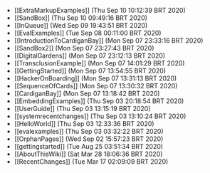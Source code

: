 * [[ExtraMarkupExamples]] (Thu Sep 10 10:12:39 BRT 2020)
* [[SandBox]] (Thu Sep 10 09:49:16 BRT 2020)
* [[InQueue]] (Wed Sep 09 19:43:51 BRT 2020)
* [[EvalExamples]] (Tue Sep 08 00:11:00 BRT 2020)
* [[IntroductionToCardiganBay]] (Mon Sep 07 23:33:16 BRT 2020)
* [[SandBox2]] (Mon Sep 07 23:27:43 BRT 2020)
* [[DigitalGardens]] (Mon Sep 07 23:12:13 BRT 2020)
* [[TransclusionExample]] (Mon Sep 07 14:01:29 BRT 2020)
* [[GettingStarted]] (Mon Sep 07 13:54:55 BRT 2020)
* [[HackerOnBoarding]] (Mon Sep 07 13:31:13 BRT 2020)
* [[SequenceOfCards]] (Mon Sep 07 13:30:32 BRT 2020)
* [[CardiganBay]] (Mon Sep 07 13:18:42 BRT 2020)
* [[EmbeddingExamples]] (Thu Sep 03 20:18:54 BRT 2020)
* [[UserGuide]] (Thu Sep 03 13:15:19 BRT 2020)
* [[systemrecentchanges]] (Thu Sep 03 13:10:24 BRT 2020)
* [[HelloWorld]] (Thu Sep 03 12:33:36 BRT 2020)
* [[evalexamples]] (Thu Sep 03 03:32:22 BRT 2020)
* [[OrphanPages]] (Wed Sep 02 15:57:23 BRT 2020)
* [[gettingstarted]] (Tue Aug 25 03:51:34 BRT 2020)
* [[AboutThisWiki]] (Sat Mar 28 18:06:36 BRT 2020)
* [[RecentChanges]] (Tue Mar 17 02:09:09 BRT 2020)